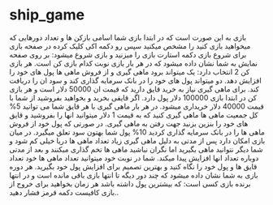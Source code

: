 # ship_game
بازی به این صورت است که در ابتدا بازی شما اسامی بازکن ها و تعداد دورهایی که میخواهید بازی کنید را مشخص میکنید سپس رو دکمه اکی کلیک کرده
در صفحه بازی برای شروع بازی دکمه استارت بازی را میزنید و بازی شروع میشود:
بر روی صفحه نمایش به شما نشان داده میشود که در هر بار بازی نوبت کدام بازی کن است.
هر بازی کن 2 انتخاب دارد:
یک میتواند برود ماهی گیری و از فروش ماهی ها پول های خود را افزایش دهد. 
دو میتواند پول های خود را در بانک سرمایه گذاری کند و سود ان را دریافت کند.
برای ماهی گیری نیاز به خرید قایق دارید که قیمت ان 50000 دلار است و هر بازی کن در ابتدا بازی 100000 دلار پول دارد.
اگر قایقی بخرید و بخواهید بفروشید از شما با قیمت 40000 دلار خریداری میشود.
در هر بار ماهی گیری با هر قایق شما می توانید 5% کل جمعیت ماهی ها ماهی گیری کنید که به قیمت 1 دلار میتوانید انها را بفروشید و قایق های خود را بنزین بزنید جهت رفتن به ماهی گیری.
در صورتی که پول خود از فروش ماهی ها را در بانک سرمایه گذاری کردید 10% پول شما بهتون سود تعلق میگیرد.
در میان بازی امکان دارد پس از مدتی به دلیل ماهی گیری زیاد تعداد ماهی ها دریا خیلی کم شود و شما دیگر نتوانید ماهی بگیرید اما نگران نباشید ماهی ها تخم گذاری میکنند و بعد از مدتی دوباره تعداد انها افزایش پیدا میکند.
شما در نوبت خود میتوانید تعداد ماهی ها خود تعداد قایق ها و پول خود را نگاه کنید و بهترین تصمیم برای افزایش پول خود بگیرید.
هر دوره بازی به شما نشان داده میشود که چند دور دیگه تا انتها بازی باقی مانده است و در انتها
برنده بازی کسی است: که بیشترین پول داشته باشد هر زمان بخواهید برای خروج از بازی کافیست دکمه قرمز فشار دهید..


